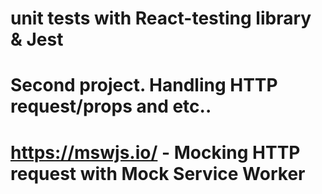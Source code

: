 # unit tests with React-testing library & Jest
# Second project. Handling HTTP request/props and etc..
# https://mswjs.io/ - Mocking HTTP request with Mock Service Worker
